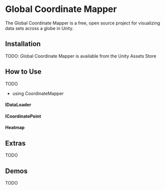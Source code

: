# Global Coordinate Mapper

The Global Coordinate Mapper is a free, open source project for visualizing data sets across a globe in Unity.

## Installation

TODO: Global Coordinate Mapper is available from the Unity Assets Store

## How to Use

TODO
- using CoordinateMapper

#### IDataLoader

#### ICoordinatePoint

#### Heatmap

## Extras

TODO

## Demos

TODO